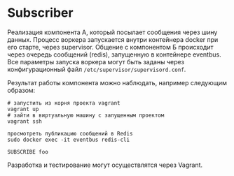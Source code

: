 # Subscriber

Реализация компонента А, который посылает сообщения через шину данных.
Процесс воркера запускается внутри контейнера docker при его старте, через supervisor.
Общение с компонентом Б происходит через очередь сообщений (redis), запущенную в контейнере eventbus.
Все параметры запуска воркера могут быть заданы через конфигурационный файл `/etc/supervisor/supervisord.conf`.

Результат работы компонента можно наблюдать, например следующим образом:

```
# запустить из корня проекта vagrant
vagrant up
# зайти в виртуальную машину с запущенным проектом
vagrant ssh

просмотреть публикацию сообщений в Redis
sudo docker exec -it eventbus redis-cli

SUBSCRIBE foo
```

Разработка и тестирование могут осуществлятся через Vagrant.
